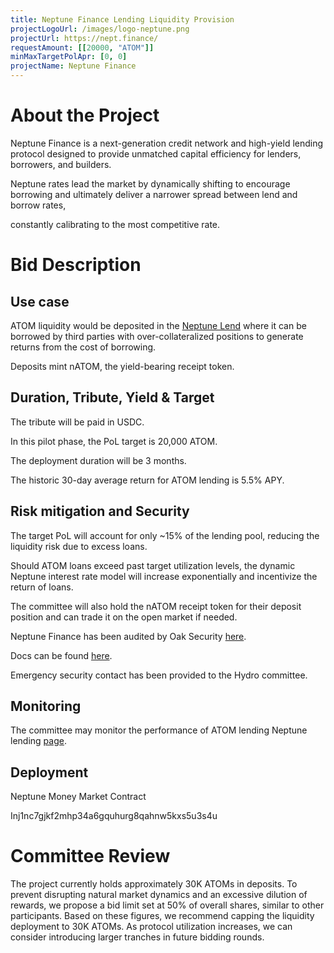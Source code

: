 ```yaml
---
title: Neptune Finance Lending Liquidity Provision
projectLogoUrl: /images/logo-neptune.png
projectUrl: https://nept.finance/
requestAmount: [[20000, "ATOM"]]
minMaxTargetPolApr: [0, 0]
projectName: Neptune Finance
---
```


# About the Project

Neptune Finance is a next-generation credit network and high-yield lending protocol designed to provide unmatched capital efficiency for lenders, borrowers, and builders.

Neptune rates lead the market by dynamically shifting to encourage borrowing and ultimately deliver a narrower spread between lend and borrow rates,

constantly calibrating to the most competitive rate.

# Bid Description

## Use case

ATOM liquidity would be deposited in the [Neptune Lend](https://app.nept.finance/lend/) where it can be borrowed by third parties with over-collateralized positions to generate returns from the cost of borrowing.

Deposits mint nATOM, the yield-bearing receipt token.

## Duration, Tribute, Yield & Target

The tribute will be paid in USDC.

In this pilot phase, the PoL target is 20,000 ATOM.

The deployment duration will be 3 months.

The historic 30-day average return for ATOM lending is 5.5% APY.

## Risk mitigation and Security

The target PoL will account for only ~15% of the lending pool, reducing the liquidity risk due to excess loans.

Should ATOM loans exceed past target utilization levels, the dynamic Neptune interest rate model will increase exponentially and incentivize the return of loans.

The committee will also hold the nATOM receipt token for their deposit position and can trade it on the open market if needed.

Neptune Finance has been audited by Oak Security [here](https://github.com/oak-security/audit-reports/tree/master/Neptune).

Docs can be found [here](https://docs.nept.finance/).

Emergency security contact has been provided to the Hydro committee.

## Monitoring

The committee may monitor the performance of ATOM lending Neptune lending [page](https://app.nept.finance/asset-details/?denom=ibc%2FC4CFF46FD6DE35CA4CF4CE031E643C8FDC9BA4B99AE598E9B0ED98FE3A2319F9).

## Deployment

Neptune Money Market Contract

Inj1nc7gjkf2mhp34a6gquhurg8qahnw5kxs5u3s4u

# Committee Review

The project currently holds approximately 30K ATOMs in deposits. To prevent disrupting natural market dynamics and an excessive dilution of rewards, we propose a bid limit set at 50% of overall shares, similar to other participants. Based on these figures, we recommend capping the liquidity deployment to 30K ATOMs. As protocol utilization increases, we can consider introducing larger tranches in future bidding rounds.
